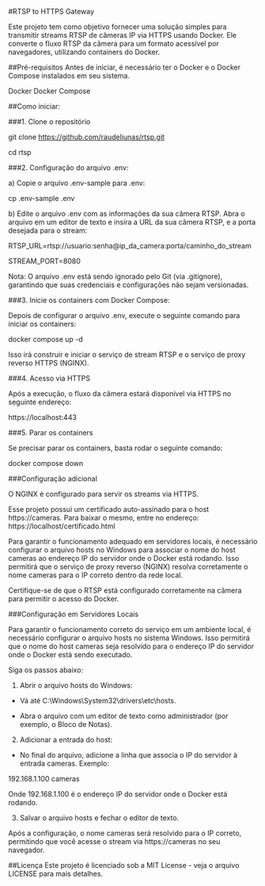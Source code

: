 #RTSP to HTTPS Gateway

Este projeto tem como objetivo fornecer uma solução simples para transmitir streams RTSP de câmeras IP via HTTPS usando Docker. Ele converte o fluxo RTSP da câmera para um formato acessível por navegadores, utilizando containers do Docker.

##Pré-requisitos
Antes de iniciar, é necessário ter o Docker e o Docker Compose instalados em seu sistema.

Docker
Docker Compose

##Como iniciar:

###1. Clone o repositório

git clone https://github.com/raudeliunas/rtsp.git

cd rtsp

###2. Configuração do arquivo .env:

a) Copie o arquivo .env-sample para .env:

cp .env-sample .env

b) Edite o arquivo .env com as informações da sua câmera RTSP. Abra o arquivo em um editor de texto e insira a URL da sua câmera RTSP, e a porta desejada para o stream:

RTSP_URL=rtsp://usuario:senha@ip_da_camera:porta/caminho_do_stream

STREAM_PORT=8080

Nota: O arquivo .env está sendo ignorado pelo Git (via .gitignore), garantindo que suas credenciais e configurações não sejam versionadas.

###3. Inicie os containers com Docker Compose:

Depois de configurar o arquivo .env, execute o seguinte comando para iniciar os containers:

docker compose up -d

Isso irá construir e iniciar o serviço de stream RTSP e o serviço de proxy reverso HTTPS (NGINX).

###4. Acesso via HTTPS

Após a execução, o fluxo da câmera estará disponível via HTTPS no seguinte endereço:

https://localhost:443

###5. Parar os containers

Se precisar parar os containers, basta rodar o seguinte comando:

docker compose down

###Configuração adicional

O NGINX é configurado para servir os streams via HTTPS.

Esse projeto possui um certificado auto-assinado para o host https://cameras. Para baixar o mesmo, entre no endereço:  https://localhost/certificado.html

Para garantir o funcionamento adequado em servidores locais, é necessário configurar o arquivo hosts no Windows para associar o nome do host cameras ao endereço IP do servidor onde o Docker está rodando. Isso permitirá que o serviço de proxy reverso (NGINX) resolva corretamente o nome cameras para o IP correto dentro da rede local.

Certifique-se de que o RTSP está configurado corretamente na câmera para permitir o acesso do Docker.

###Configuração em Servidores Locais

Para garantir o funcionamento correto do serviço em um ambiente local, é necessário configurar o arquivo hosts no sistema Windows. Isso permitirá que o nome do host cameras seja resolvido para o endereço IP do servidor onde o Docker está sendo executado.

Siga os passos abaixo:

1. Abrir o arquivo hosts do Windows:

- Vá até C:\Windows\System32\drivers\etc\hosts.

- Abra o arquivo com um editor de texto como administrador (por exemplo, o Bloco de Notas).

2. Adicionar a entrada do host:

- No final do arquivo, adicione a linha que associa o IP do servidor à entrada cameras. Exemplo:

192.168.1.100 cameras

Onde 192.168.1.100 é o endereço IP do servidor onde o Docker está rodando.

3. Salvar o arquivo hosts e fechar o editor de texto.

Após a configuração, o nome cameras será resolvido para o IP correto, permitindo que você acesse o stream via https://cameras no seu navegador.

##Licença
Este projeto é licenciado sob a MIT License - veja o arquivo LICENSE para mais detalhes.
